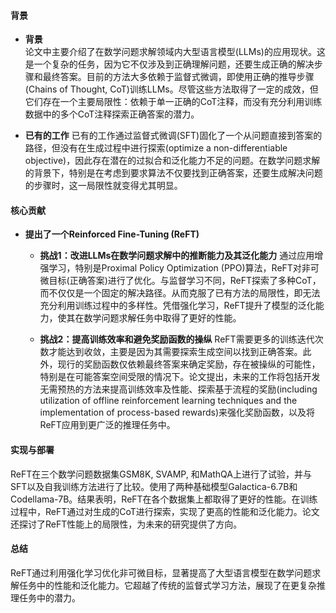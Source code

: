 #### 背景
- **背景**       
    论文中主要介绍了在数学问题求解领域内大型语言模型(LLMs)的应用现状。这是一个复杂的任务，因为它不仅涉及到正确理解问题，还要生成正确的解决步骤和最终答案。目前的方法大多依赖于监督式微调，即使用正确的推导步骤(Chains of Thought, CoT)训练LLMs。尽管这些方法取得了一定的成效，但它们存在一个主要局限性：依赖于单一正确的CoT注释，而没有充分利用训练数据中的多个CoT注释探索正确答案的潜力。

- **已有的工作**
    已有的工作通过监督式微调(SFT)固化了一个从问题直接到答案的路径，但没有在生成过程中进行探索(optimize a non-differentiable objective)，因此存在潜在的过拟合和泛化能力不足的问题。在数学问题求解的背景下，特别是在考虑到要求算法不仅要找到正确答案，还要生成解决问题的步骤时，这一局限性就变得尤其明显。

#### 核心贡献
- **提出了一个Reinforced Fine-Tuning (ReFT)**
    - **挑战1：改进LLMs在数学问题求解中的推断能力及其泛化能力**
        通过应用增强学习，特别是Proximal Policy Optimization (PPO)算法，ReFT对非可微目标(正确答案)进行了优化。与监督学习不同，ReFT探索了多种CoT，而不仅仅是一个固定的解决路径。从而克服了已有方法的局限性，即无法充分利用训练过程中的多样性。凭借强化学习，ReFT提升了模型的泛化能力，使其在数学问题求解任务中取得了更好的性能。

    - **挑战2：提高训练效率和避免奖励函数的操纵**
        ReFT需要更多的训练迭代次数才能达到收敛，主要是因为其需要探索生成空间以找到正确答案。此外，现行的奖励函数仅依赖最终答案来确定奖励，存在被操纵的可能性，特别是在可能答案空间受限的情况下。论文提出，未来的工作将包括开发无需预热的方法来提高训练效率及性能、探索基于流程的奖励(including utilization of offline reinforcement learning techniques and the implementation of process-based rewards)来强化奖励函数，以及将ReFT应用到更广泛的推理任务中。
    
#### 实现与部署
ReFT在三个数学问题数据集GSM8K, SVAMP, 和MathQA上进行了试验，并与SFT以及自我训练方法进行了比较。使用了两种基础模型Galactica-6.7B和Codellama-7B。结果表明，ReFT在各个数据集上都取得了更好的性能。在训练过程中，ReFT通过对生成的CoT进行探索，实现了更高的性能和泛化能力。论文还探讨了ReFT性能上的局限性，为未来的研究提供了方向。

#### 总结
ReFT通过利用强化学习优化非可微目标，显著提高了大型语言模型在数学问题求解任务中的性能和泛化能力。它超越了传统的监督式学习方法，展现了在更复杂推理任务中的潜力。